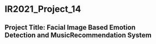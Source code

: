 # IR2021_Project_14
## Project Title: Facial Image Based Emotion Detection and MusicRecommendation System
